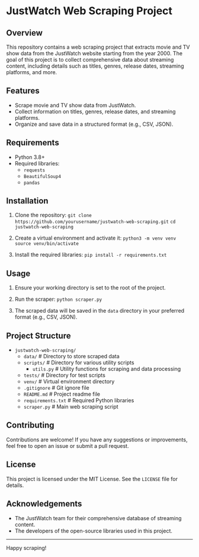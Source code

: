 

# JustWatch Web Scraping Project

## Overview

This repository contains a web scraping project that extracts movie and TV show data from the JustWatch website starting from the year 2000. The goal of this project is to collect comprehensive data about streaming content, including details such as titles, genres, release dates, streaming platforms, and more.

## Features

- Scrape movie and TV show data from JustWatch.
- Collect information on titles, genres, release dates, and streaming platforms.
- Organize and save data in a structured format (e.g., CSV, JSON).

## Requirements

- Python 3.8+
- Required libraries:
  - `requests`
  - `BeautifulSoup4`
  - `pandas`

## Installation

1. Clone the repository:
   `git clone https://github.com/yourusername/justwatch-web-scraping.git`
   `cd justwatch-web-scraping`

2. Create a virtual environment and activate it:
   `python3 -m venv venv`
   `source venv/bin/activate`

3. Install the required libraries:
   `pip install -r requirements.txt`

## Usage

1. Ensure your working directory is set to the root of the project.

2. Run the scraper:
   `python scraper.py`

3. The scraped data will be saved in the `data` directory in your preferred format (e.g., CSV, JSON).

## Project Structure

- `justwatch-web-scraping/`
  - `data/`                # Directory to store scraped data
  - `scripts/`             # Directory for various utility scripts
    - `utils.py`         # Utility functions for scraping and data processing
  - `tests/`               # Directory for test scripts
  - `venv/`                # Virtual environment directory
  - `.gitignore`           # Git ignore file
  - `README.md`            # Project readme file
  - `requirements.txt`     # Required Python libraries
  - `scraper.py`           # Main web scraping script

## Contributing

Contributions are welcome! If you have any suggestions or improvements, feel free to open an issue or submit a pull request.

## License

This project is licensed under the MIT License. See the `LICENSE` file for details.

## Acknowledgements

- The JustWatch team for their comprehensive database of streaming content.
- The developers of the open-source libraries used in this project.

---

Happy scraping!
